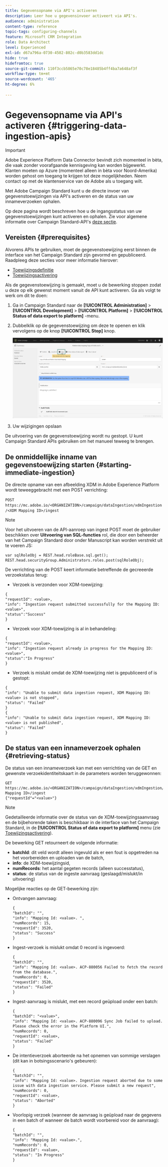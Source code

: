```yaml
---
title: Gegevensopname via API's activeren
description: Leer hoe u gegevensinvoer activeert via API's.
audience: administration
content-type: reference
topic-tags: configuring-channels
feature: Microsoft CRM Integration
role: Data Architect
level: Experienced
exl-id: d67a796a-0730-4502-802c-d0b3583dd1dc
hide: true
hidefromtoc: true
source-git-commit: 110f3ccb5865e70c78e18485b4ff4ba7a648af3f
workflow-type: tm+mt
source-wordcount: '465'
ht-degree: 6%

---
```


# Gegevensopname via API&#39;s activeren {#triggering-data-ingestion-apis}

>[!IMPORTANT]
>
>Adobe Experience Platform Data Connector bevindt zich momenteel in bèta, die vaak zonder voorafgaande kennisgeving kan worden bijgewerkt. Klanten moeten op Azure (momenteel alleen in bèta voor Noord-Amerika) worden gehost om toegang te krijgen tot deze mogelijkheden. Neem contact op met de klantenservice van de Adobe als u toegang wilt.

Met Adobe Campaign Standard kunt u de directe invoer van gegevenstoewijzingen via API&#39;s activeren en de status van uw innameverzoeken ophalen.

Op deze pagina wordt beschreven hoe u de ingangsstatus van uw gegevenstoewijzingen kunt activeren en ophalen. Zie voor algemene informatie over Campaign Standard-API&#39;s [deze sectie](../../api/using/get-started-apis.md).

## Vereisten {#prerequisites}

Alvorens APIs te gebruiken, moet de gegevenstoewijzing eerst binnen de interface van het Campaign Standard zijn gevormd en gepubliceerd. Raadpleeg deze secties voor meer informatie hierover:

* [Toewijzingsdefinitie](../../integrating/using/aep-mapping-definition.md)
* [Toewijzingsactivering](../../integrating/using/aep-mapping-activation.md)

Als de gegevenstoewijzing is gemaakt, moet u de bewerking stoppen zodat u deze op elk gewenst moment vanuit de API kunt activeren. Ga als volgt te werk om dit te doen:

1. Ga in Campaign Standard naar de **[!UICONTROL Administration]** > **[!UICONTROL Development]** > **[!UICONTROL Platform]** > **[!UICONTROL Status of data export to platform]** -menu.

1. Dubbelklik op de gegevenstoewijzing om deze te openen en klik vervolgens op de knop **[!UICONTROL Stop]** knop.

   ![](assets/aep_datamapping_stop.png)

1. Uw wijzigingen opslaan

De uitvoering van de gegevenstoewijzing wordt nu gestopt. U kunt Campaign Standard APIs gebruiken om het manueel teweeg te brengen.

## De onmiddellijke inname van gegevenstoewijzing starten {#starting-immediate-ingestion}

De directe opname van een afbeelding XDM in Adobe Experience Platform wordt teweeggebracht met een POST verrichting:

`POST https://mc.adobe.io/<ORGANIZATION>/campaign/dataIngestion/xdmIngestion/<XDM Mapping ID>/ingest`

>[!NOTE]
>
>Voor het uitvoeren van de API-aanroep van ingest POST moet de gebruiker beschikken over **Uitvoering van SQL-functies** rol, die door een beheerder van het Campaign Standard door onder Manuscript kan worden verstrekt uit te voeren JS:
>
>```
>var sqlRoleObj = REST.head.roleBase.sql.get();
>REST.head.securityGroup.Administrators.roles.post(sqlRoleObj);
>```
>

De verrichting van de POST keert informatie betreffende de gecreeerde verzoekstatus terug:

* Verzoek is verzonden voor XDM-toewijzing:

```
{
"requestId": <value>,
"info": "Ingestion request submitted successfully for the Mapping ID: <value>",
"status":"Success"
}
```

* Verzoek voor XDM-toewijzing is al in behandeling:

```
{
"requestId": <value>,
"info": "Ingestion request already in progress for the Mapping ID: <value>",
"status":"In Progress"
}
```

* Verzoek is mislukt omdat de XDM-toewijzing niet is gepubliceerd of is gestopt:

```
{
"info": "Unable to submit data ingestion request, XDM Mapping ID: <value> is not stopped",
"status": "Failed"
}
{
"info": "Unable to submit data ingestion request, XDM Mapping ID: <value> is not published",
"status": "Failed"
}
```

## De status van een innameverzoek ophalen {#retrieving-status}

De status van een innameverzoek kan met een verrichting van de GET en gewenste verzoekidentiteitskaart in de parameters worden teruggewonnen:

```
GET https://mc.adobe.io/<ORGANIZATION>/campaign/dataIngestion/xdmIngestion/<XDM Mapping ID>/ingest
{"requestId"="<value>"}
```

>[!NOTE]
>
>Gedetailleerde informatie over de status van de XDM-toewijzingsaanvraag en de bijbehorende taken is beschikbaar in de interface van het Campaign Standard, in de **[!UICONTROL Status of data export to platform]** menu (zie [Toewijzingsactivering](../../integrating/using/aep-mapping-activation.md)).

De bewerking GET retourneert de volgende informatie:

* **batchId**: dit veld wordt alleen ingevuld als er een fout is opgetreden na het voorbereiden en uploaden van de batch,
* **info**: de XDM-toewijzingsid,
* **numRecords**: het aantal gegeten records (alleen successtatus),
* **status**: de status van de ingeste aanvraag (geslaagd/mislukt/in uitvoering)

Mogelijke reacties op de GET-bewerking zijn:

* Ontvangen aanvraag:

  ```
  {
  "batchId": "",
  "info": "Mapping Id: <value>. ",
  "numRecords": 15,
  "requestId": 3520,
  "status": "Success"
  }
  ```

* Ingest-verzoek is mislukt omdat 0 record is ingevoerd:

  ```
  {
  "batchId": "",
  "info": "Mapping Id: <value>. ACP-880056 Failed to fetch the record from the database.",
  "numRecords": 0,
  "requestId": 3520,
  "status": "Failed"
  }
  ```

* Ingest-aanvraag is mislukt, met een record geüpload onder een batch:

  ```
  {
  "batchId": "<value>",
  "info": "Mapping Id: <value>. ACP-880096 Sync Job failed to upload. Please check the error in the Platform UI.",
  "numRecords": 0,
  "requestId": <value>,
  "status": "Failed"
  }
  ```

* De intentieverzoek aborteerde na het opnemen van sommige verslagen (dit kan in botsingsscenario&#39;s gebeuren):

  ```
  {
  "batchId": "",
  "info": "Mapping Id: <value>. Ingestion request aborted due to some issue with data ingestion service. Please submit a new request",
  "numRecords": 0,
  "requestId": <value>,
  "status": "Aborted"
  }
  ```

* Voorlopig verzoek (wanneer de aanvraag is geüpload naar de gegevens in een batch of wanneer de batch wordt voorbereid voor de aanvraag):

  ```
  {
  "batchId": "",
  "info": "Mapping Id: <value>.",
  "numRecords": 0,
  "requestId": <value>,
  "status": "In Progress"
  }
  ```
